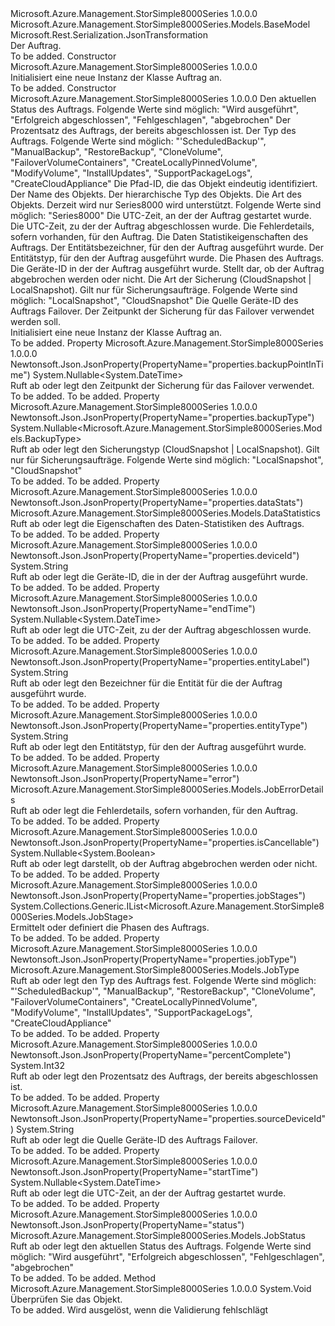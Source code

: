<Type Name="Job" FullName="Microsoft.Azure.Management.StorSimple8000Series.Models.Job">
  <TypeSignature Language="C#" Value="public class Job : Microsoft.Azure.Management.StorSimple8000Series.Models.BaseModel" />
  <TypeSignature Language="ILAsm" Value=".class public auto ansi beforefieldinit Job extends Microsoft.Azure.Management.StorSimple8000Series.Models.BaseModel" />
  <TypeSignature Language="DocId" Value="T:Microsoft.Azure.Management.StorSimple8000Series.Models.Job" />
  <TypeSignature Language="VB.NET" Value="Public Class Job&#xA;Inherits BaseModel" />
  <TypeSignature Language="F#" Value="type Job = class&#xA;    inherit BaseModel" />
  <AssemblyInfo>
    <AssemblyName>Microsoft.Azure.Management.StorSimple8000Series</AssemblyName>
    <AssemblyVersion>1.0.0.0</AssemblyVersion>
  </AssemblyInfo>
  <Base>
    <BaseTypeName>Microsoft.Azure.Management.StorSimple8000Series.Models.BaseModel</BaseTypeName>
  </Base>
  <Interfaces />
  <Attributes>
    <Attribute>
      <AttributeName>Microsoft.Rest.Serialization.JsonTransformation</AttributeName>
    </Attribute>
  </Attributes>
  <Docs>
    <summary>
            Der Auftrag.
            </summary>
    <remarks>To be added.</remarks>
  </Docs>
  <Members>
    <Member MemberName=".ctor">
      <MemberSignature Language="C#" Value="public Job ();" />
      <MemberSignature Language="ILAsm" Value=".method public hidebysig specialname rtspecialname instance void .ctor() cil managed" />
      <MemberSignature Language="DocId" Value="M:Microsoft.Azure.Management.StorSimple8000Series.Models.Job.#ctor" />
      <MemberSignature Language="VB.NET" Value="Public Sub New ()" />
      <MemberType>Constructor</MemberType>
      <AssemblyInfo>
        <AssemblyName>Microsoft.Azure.Management.StorSimple8000Series</AssemblyName>
        <AssemblyVersion>1.0.0.0</AssemblyVersion>
      </AssemblyInfo>
      <Parameters />
      <Docs>
        <summary>
            Initialisiert eine neue Instanz der Klasse Auftrag an.
            </summary>
        <remarks>To be added.</remarks>
      </Docs>
    </Member>
    <Member MemberName=".ctor">
      <MemberSignature Language="C#" Value="public Job (Microsoft.Azure.Management.StorSimple8000Series.Models.JobStatus status, int percentComplete, Microsoft.Azure.Management.StorSimple8000Series.Models.JobType jobType, string id = null, string name = null, string type = null, Nullable&lt;Microsoft.Azure.Management.StorSimple8000Series.Models.Kind&gt; kind = null, Nullable&lt;DateTime&gt; startTime = null, Nullable&lt;DateTime&gt; endTime = null, Microsoft.Azure.Management.StorSimple8000Series.Models.JobErrorDetails error = null, Microsoft.Azure.Management.StorSimple8000Series.Models.DataStatistics dataStats = null, string entityLabel = null, string entityType = null, System.Collections.Generic.IList&lt;Microsoft.Azure.Management.StorSimple8000Series.Models.JobStage&gt; jobStages = null, string deviceId = null, Nullable&lt;bool&gt; isCancellable = null, Nullable&lt;Microsoft.Azure.Management.StorSimple8000Series.Models.BackupType&gt; backupType = null, string sourceDeviceId = null, Nullable&lt;DateTime&gt; backupPointInTime = null);" />
      <MemberSignature Language="ILAsm" Value=".method public hidebysig specialname rtspecialname instance void .ctor(valuetype Microsoft.Azure.Management.StorSimple8000Series.Models.JobStatus status, int32 percentComplete, valuetype Microsoft.Azure.Management.StorSimple8000Series.Models.JobType jobType, string id, string name, string type, valuetype System.Nullable`1&lt;valuetype Microsoft.Azure.Management.StorSimple8000Series.Models.Kind&gt; kind, valuetype System.Nullable`1&lt;valuetype System.DateTime&gt; startTime, valuetype System.Nullable`1&lt;valuetype System.DateTime&gt; endTime, class Microsoft.Azure.Management.StorSimple8000Series.Models.JobErrorDetails error, class Microsoft.Azure.Management.StorSimple8000Series.Models.DataStatistics dataStats, string entityLabel, string entityType, class System.Collections.Generic.IList`1&lt;class Microsoft.Azure.Management.StorSimple8000Series.Models.JobStage&gt; jobStages, string deviceId, valuetype System.Nullable`1&lt;bool&gt; isCancellable, valuetype System.Nullable`1&lt;valuetype Microsoft.Azure.Management.StorSimple8000Series.Models.BackupType&gt; backupType, string sourceDeviceId, valuetype System.Nullable`1&lt;valuetype System.DateTime&gt; backupPointInTime) cil managed" />
      <MemberSignature Language="DocId" Value="M:Microsoft.Azure.Management.StorSimple8000Series.Models.Job.#ctor(Microsoft.Azure.Management.StorSimple8000Series.Models.JobStatus,System.Int32,Microsoft.Azure.Management.StorSimple8000Series.Models.JobType,System.String,System.String,System.String,System.Nullable{Microsoft.Azure.Management.StorSimple8000Series.Models.Kind},System.Nullable{System.DateTime},System.Nullable{System.DateTime},Microsoft.Azure.Management.StorSimple8000Series.Models.JobErrorDetails,Microsoft.Azure.Management.StorSimple8000Series.Models.DataStatistics,System.String,System.String,System.Collections.Generic.IList{Microsoft.Azure.Management.StorSimple8000Series.Models.JobStage},System.String,System.Nullable{System.Boolean},System.Nullable{Microsoft.Azure.Management.StorSimple8000Series.Models.BackupType},System.String,System.Nullable{System.DateTime})" />
      <MemberSignature Language="F#" Value="new Microsoft.Azure.Management.StorSimple8000Series.Models.Job : Microsoft.Azure.Management.StorSimple8000Series.Models.JobStatus * int * Microsoft.Azure.Management.StorSimple8000Series.Models.JobType * string * string * string * Nullable&lt;Microsoft.Azure.Management.StorSimple8000Series.Models.Kind&gt; * Nullable&lt;DateTime&gt; * Nullable&lt;DateTime&gt; * Microsoft.Azure.Management.StorSimple8000Series.Models.JobErrorDetails * Microsoft.Azure.Management.StorSimple8000Series.Models.DataStatistics * string * string * System.Collections.Generic.IList&lt;Microsoft.Azure.Management.StorSimple8000Series.Models.JobStage&gt; * string * Nullable&lt;bool&gt; * Nullable&lt;Microsoft.Azure.Management.StorSimple8000Series.Models.BackupType&gt; * string * Nullable&lt;DateTime&gt; -&gt; Microsoft.Azure.Management.StorSimple8000Series.Models.Job" Usage="new Microsoft.Azure.Management.StorSimple8000Series.Models.Job (status, percentComplete, jobType, id, name, type, kind, startTime, endTime, error, dataStats, entityLabel, entityType, jobStages, deviceId, isCancellable, backupType, sourceDeviceId, backupPointInTime)" />
      <MemberType>Constructor</MemberType>
      <AssemblyInfo>
        <AssemblyName>Microsoft.Azure.Management.StorSimple8000Series</AssemblyName>
        <AssemblyVersion>1.0.0.0</AssemblyVersion>
      </AssemblyInfo>
      <Parameters>
        <Parameter Name="status" Type="Microsoft.Azure.Management.StorSimple8000Series.Models.JobStatus" />
        <Parameter Name="percentComplete" Type="System.Int32" />
        <Parameter Name="jobType" Type="Microsoft.Azure.Management.StorSimple8000Series.Models.JobType" />
        <Parameter Name="id" Type="System.String" />
        <Parameter Name="name" Type="System.String" />
        <Parameter Name="type" Type="System.String" />
        <Parameter Name="kind" Type="System.Nullable&lt;Microsoft.Azure.Management.StorSimple8000Series.Models.Kind&gt;" />
        <Parameter Name="startTime" Type="System.Nullable&lt;System.DateTime&gt;" />
        <Parameter Name="endTime" Type="System.Nullable&lt;System.DateTime&gt;" />
        <Parameter Name="error" Type="Microsoft.Azure.Management.StorSimple8000Series.Models.JobErrorDetails" />
        <Parameter Name="dataStats" Type="Microsoft.Azure.Management.StorSimple8000Series.Models.DataStatistics" />
        <Parameter Name="entityLabel" Type="System.String" />
        <Parameter Name="entityType" Type="System.String" />
        <Parameter Name="jobStages" Type="System.Collections.Generic.IList&lt;Microsoft.Azure.Management.StorSimple8000Series.Models.JobStage&gt;" />
        <Parameter Name="deviceId" Type="System.String" />
        <Parameter Name="isCancellable" Type="System.Nullable&lt;System.Boolean&gt;" />
        <Parameter Name="backupType" Type="System.Nullable&lt;Microsoft.Azure.Management.StorSimple8000Series.Models.BackupType&gt;" />
        <Parameter Name="sourceDeviceId" Type="System.String" />
        <Parameter Name="backupPointInTime" Type="System.Nullable&lt;System.DateTime&gt;" />
      </Parameters>
      <Docs>
        <param name="status">Den aktuellen Status des Auftrags. Folgende Werte sind möglich: "Wird ausgeführt", "Erfolgreich abgeschlossen", "Fehlgeschlagen", "abgebrochen"</param>
        <param name="percentComplete">Der Prozentsatz des Auftrags, der bereits abgeschlossen ist.</param>
        <param name="jobType">Der Typ des Auftrags. Folgende Werte sind möglich: "'ScheduledBackup'", "ManualBackup", "RestoreBackup", "CloneVolume", "FailoverVolumeContainers", "CreateLocallyPinnedVolume", "ModifyVolume", "InstallUpdates", "SupportPackageLogs", "CreateCloudAppliance"</param>
        <param name="id">Die Pfad-ID, die das Objekt eindeutig identifiziert.</param>
        <param name="name">Der Name des Objekts.</param>
        <param name="type">Der hierarchische Typ des Objekts.</param>
        <param name="kind">Die Art des Objekts. Derzeit wird nur Series8000 wird unterstützt. Folgende Werte sind möglich: "Series8000"</param>
        <param name="startTime">Die UTC-Zeit, an der der Auftrag gestartet wurde.</param>
        <param name="endTime">Die UTC-Zeit, zu der der Auftrag abgeschlossen wurde.</param>
        <param name="error">Die Fehlerdetails, sofern vorhanden, für den Auftrag.</param>
        <param name="dataStats">Die Daten Statistikeigenschaften des Auftrags.</param>
        <param name="entityLabel">Der Entitätsbezeichner, für den der Auftrag ausgeführt wurde.</param>
        <param name="entityType">Der Entitätstyp, für den der Auftrag ausgeführt wurde.</param>
        <param name="jobStages">Die Phasen des Auftrags.</param>
        <param name="deviceId">Die Geräte-ID in der der Auftrag ausgeführt wurde.</param>
        <param name="isCancellable">Stellt dar, ob der Auftrag abgebrochen werden oder nicht.</param>
        <param name="backupType">Die Art der Sicherung (CloudSnapshot | LocalSnapshot). Gilt nur für Sicherungsaufträge. Folgende Werte sind möglich: "LocalSnapshot", "CloudSnapshot"</param>
        <param name="sourceDeviceId">Die Quelle Geräte-ID des Auftrags Failover.</param>
        <param name="backupPointInTime">Der Zeitpunkt der Sicherung für das Failover verwendet werden soll.</param>
        <summary>
            Initialisiert eine neue Instanz der Klasse Auftrag an.
            </summary>
        <remarks>To be added.</remarks>
      </Docs>
    </Member>
    <Member MemberName="BackupPointInTime">
      <MemberSignature Language="C#" Value="public Nullable&lt;DateTime&gt; BackupPointInTime { get; set; }" />
      <MemberSignature Language="ILAsm" Value=".property instance valuetype System.Nullable`1&lt;valuetype System.DateTime&gt; BackupPointInTime" />
      <MemberSignature Language="DocId" Value="P:Microsoft.Azure.Management.StorSimple8000Series.Models.Job.BackupPointInTime" />
      <MemberSignature Language="VB.NET" Value="Public Property BackupPointInTime As Nullable(Of DateTime)" />
      <MemberSignature Language="F#" Value="member this.BackupPointInTime : Nullable&lt;DateTime&gt; with get, set" Usage="Microsoft.Azure.Management.StorSimple8000Series.Models.Job.BackupPointInTime" />
      <MemberType>Property</MemberType>
      <AssemblyInfo>
        <AssemblyName>Microsoft.Azure.Management.StorSimple8000Series</AssemblyName>
        <AssemblyVersion>1.0.0.0</AssemblyVersion>
      </AssemblyInfo>
      <Attributes>
        <Attribute>
          <AttributeName>Newtonsoft.Json.JsonProperty(PropertyName="properties.backupPointInTime")</AttributeName>
        </Attribute>
      </Attributes>
      <ReturnValue>
        <ReturnType>System.Nullable&lt;System.DateTime&gt;</ReturnType>
      </ReturnValue>
      <Docs>
        <summary>
            Ruft ab oder legt den Zeitpunkt der Sicherung für das Failover verwendet.
            </summary>
        <value>To be added.</value>
        <remarks>To be added.</remarks>
      </Docs>
    </Member>
    <Member MemberName="BackupType">
      <MemberSignature Language="C#" Value="public Nullable&lt;Microsoft.Azure.Management.StorSimple8000Series.Models.BackupType&gt; BackupType { get; set; }" />
      <MemberSignature Language="ILAsm" Value=".property instance valuetype System.Nullable`1&lt;valuetype Microsoft.Azure.Management.StorSimple8000Series.Models.BackupType&gt; BackupType" />
      <MemberSignature Language="DocId" Value="P:Microsoft.Azure.Management.StorSimple8000Series.Models.Job.BackupType" />
      <MemberSignature Language="VB.NET" Value="Public Property BackupType As Nullable(Of BackupType)" />
      <MemberSignature Language="F#" Value="member this.BackupType : Nullable&lt;Microsoft.Azure.Management.StorSimple8000Series.Models.BackupType&gt; with get, set" Usage="Microsoft.Azure.Management.StorSimple8000Series.Models.Job.BackupType" />
      <MemberType>Property</MemberType>
      <AssemblyInfo>
        <AssemblyName>Microsoft.Azure.Management.StorSimple8000Series</AssemblyName>
        <AssemblyVersion>1.0.0.0</AssemblyVersion>
      </AssemblyInfo>
      <Attributes>
        <Attribute>
          <AttributeName>Newtonsoft.Json.JsonProperty(PropertyName="properties.backupType")</AttributeName>
        </Attribute>
      </Attributes>
      <ReturnValue>
        <ReturnType>System.Nullable&lt;Microsoft.Azure.Management.StorSimple8000Series.Models.BackupType&gt;</ReturnType>
      </ReturnValue>
      <Docs>
        <summary>
            Ruft ab oder legt den Sicherungstyp (CloudSnapshot | LocalSnapshot).
            Gilt nur für Sicherungsaufträge. Folgende Werte sind möglich: "LocalSnapshot", "CloudSnapshot"
            </summary>
        <value>To be added.</value>
        <remarks>To be added.</remarks>
      </Docs>
    </Member>
    <Member MemberName="DataStats">
      <MemberSignature Language="C#" Value="public Microsoft.Azure.Management.StorSimple8000Series.Models.DataStatistics DataStats { get; set; }" />
      <MemberSignature Language="ILAsm" Value=".property instance class Microsoft.Azure.Management.StorSimple8000Series.Models.DataStatistics DataStats" />
      <MemberSignature Language="DocId" Value="P:Microsoft.Azure.Management.StorSimple8000Series.Models.Job.DataStats" />
      <MemberSignature Language="VB.NET" Value="Public Property DataStats As DataStatistics" />
      <MemberSignature Language="F#" Value="member this.DataStats : Microsoft.Azure.Management.StorSimple8000Series.Models.DataStatistics with get, set" Usage="Microsoft.Azure.Management.StorSimple8000Series.Models.Job.DataStats" />
      <MemberType>Property</MemberType>
      <AssemblyInfo>
        <AssemblyName>Microsoft.Azure.Management.StorSimple8000Series</AssemblyName>
        <AssemblyVersion>1.0.0.0</AssemblyVersion>
      </AssemblyInfo>
      <Attributes>
        <Attribute>
          <AttributeName>Newtonsoft.Json.JsonProperty(PropertyName="properties.dataStats")</AttributeName>
        </Attribute>
      </Attributes>
      <ReturnValue>
        <ReturnType>Microsoft.Azure.Management.StorSimple8000Series.Models.DataStatistics</ReturnType>
      </ReturnValue>
      <Docs>
        <summary>
            Ruft ab oder legt die Eigenschaften des Daten-Statistiken des Auftrags.
            </summary>
        <value>To be added.</value>
        <remarks>To be added.</remarks>
      </Docs>
    </Member>
    <Member MemberName="DeviceId">
      <MemberSignature Language="C#" Value="public string DeviceId { get; set; }" />
      <MemberSignature Language="ILAsm" Value=".property instance string DeviceId" />
      <MemberSignature Language="DocId" Value="P:Microsoft.Azure.Management.StorSimple8000Series.Models.Job.DeviceId" />
      <MemberSignature Language="VB.NET" Value="Public Property DeviceId As String" />
      <MemberSignature Language="F#" Value="member this.DeviceId : string with get, set" Usage="Microsoft.Azure.Management.StorSimple8000Series.Models.Job.DeviceId" />
      <MemberType>Property</MemberType>
      <AssemblyInfo>
        <AssemblyName>Microsoft.Azure.Management.StorSimple8000Series</AssemblyName>
        <AssemblyVersion>1.0.0.0</AssemblyVersion>
      </AssemblyInfo>
      <Attributes>
        <Attribute>
          <AttributeName>Newtonsoft.Json.JsonProperty(PropertyName="properties.deviceId")</AttributeName>
        </Attribute>
      </Attributes>
      <ReturnValue>
        <ReturnType>System.String</ReturnType>
      </ReturnValue>
      <Docs>
        <summary>
            Ruft ab oder legt die Geräte-ID, die in der der Auftrag ausgeführt wurde.
            </summary>
        <value>To be added.</value>
        <remarks>To be added.</remarks>
      </Docs>
    </Member>
    <Member MemberName="EndTime">
      <MemberSignature Language="C#" Value="public Nullable&lt;DateTime&gt; EndTime { get; set; }" />
      <MemberSignature Language="ILAsm" Value=".property instance valuetype System.Nullable`1&lt;valuetype System.DateTime&gt; EndTime" />
      <MemberSignature Language="DocId" Value="P:Microsoft.Azure.Management.StorSimple8000Series.Models.Job.EndTime" />
      <MemberSignature Language="VB.NET" Value="Public Property EndTime As Nullable(Of DateTime)" />
      <MemberSignature Language="F#" Value="member this.EndTime : Nullable&lt;DateTime&gt; with get, set" Usage="Microsoft.Azure.Management.StorSimple8000Series.Models.Job.EndTime" />
      <MemberType>Property</MemberType>
      <AssemblyInfo>
        <AssemblyName>Microsoft.Azure.Management.StorSimple8000Series</AssemblyName>
        <AssemblyVersion>1.0.0.0</AssemblyVersion>
      </AssemblyInfo>
      <Attributes>
        <Attribute>
          <AttributeName>Newtonsoft.Json.JsonProperty(PropertyName="endTime")</AttributeName>
        </Attribute>
      </Attributes>
      <ReturnValue>
        <ReturnType>System.Nullable&lt;System.DateTime&gt;</ReturnType>
      </ReturnValue>
      <Docs>
        <summary>
            Ruft ab oder legt die UTC-Zeit, zu der der Auftrag abgeschlossen wurde.
            </summary>
        <value>To be added.</value>
        <remarks>To be added.</remarks>
      </Docs>
    </Member>
    <Member MemberName="EntityLabel">
      <MemberSignature Language="C#" Value="public string EntityLabel { get; set; }" />
      <MemberSignature Language="ILAsm" Value=".property instance string EntityLabel" />
      <MemberSignature Language="DocId" Value="P:Microsoft.Azure.Management.StorSimple8000Series.Models.Job.EntityLabel" />
      <MemberSignature Language="VB.NET" Value="Public Property EntityLabel As String" />
      <MemberSignature Language="F#" Value="member this.EntityLabel : string with get, set" Usage="Microsoft.Azure.Management.StorSimple8000Series.Models.Job.EntityLabel" />
      <MemberType>Property</MemberType>
      <AssemblyInfo>
        <AssemblyName>Microsoft.Azure.Management.StorSimple8000Series</AssemblyName>
        <AssemblyVersion>1.0.0.0</AssemblyVersion>
      </AssemblyInfo>
      <Attributes>
        <Attribute>
          <AttributeName>Newtonsoft.Json.JsonProperty(PropertyName="properties.entityLabel")</AttributeName>
        </Attribute>
      </Attributes>
      <ReturnValue>
        <ReturnType>System.String</ReturnType>
      </ReturnValue>
      <Docs>
        <summary>
            Ruft ab oder legt den Bezeichner für die Entität für die der Auftrag ausgeführt wurde.
            </summary>
        <value>To be added.</value>
        <remarks>To be added.</remarks>
      </Docs>
    </Member>
    <Member MemberName="EntityType">
      <MemberSignature Language="C#" Value="public string EntityType { get; set; }" />
      <MemberSignature Language="ILAsm" Value=".property instance string EntityType" />
      <MemberSignature Language="DocId" Value="P:Microsoft.Azure.Management.StorSimple8000Series.Models.Job.EntityType" />
      <MemberSignature Language="VB.NET" Value="Public Property EntityType As String" />
      <MemberSignature Language="F#" Value="member this.EntityType : string with get, set" Usage="Microsoft.Azure.Management.StorSimple8000Series.Models.Job.EntityType" />
      <MemberType>Property</MemberType>
      <AssemblyInfo>
        <AssemblyName>Microsoft.Azure.Management.StorSimple8000Series</AssemblyName>
        <AssemblyVersion>1.0.0.0</AssemblyVersion>
      </AssemblyInfo>
      <Attributes>
        <Attribute>
          <AttributeName>Newtonsoft.Json.JsonProperty(PropertyName="properties.entityType")</AttributeName>
        </Attribute>
      </Attributes>
      <ReturnValue>
        <ReturnType>System.String</ReturnType>
      </ReturnValue>
      <Docs>
        <summary>
            Ruft ab oder legt den Entitätstyp, für den der Auftrag ausgeführt wurde.
            </summary>
        <value>To be added.</value>
        <remarks>To be added.</remarks>
      </Docs>
    </Member>
    <Member MemberName="Error">
      <MemberSignature Language="C#" Value="public Microsoft.Azure.Management.StorSimple8000Series.Models.JobErrorDetails Error { get; set; }" />
      <MemberSignature Language="ILAsm" Value=".property instance class Microsoft.Azure.Management.StorSimple8000Series.Models.JobErrorDetails Error" />
      <MemberSignature Language="DocId" Value="P:Microsoft.Azure.Management.StorSimple8000Series.Models.Job.Error" />
      <MemberSignature Language="VB.NET" Value="Public Property Error As JobErrorDetails" />
      <MemberSignature Language="F#" Value="member this.Error : Microsoft.Azure.Management.StorSimple8000Series.Models.JobErrorDetails with get, set" Usage="Microsoft.Azure.Management.StorSimple8000Series.Models.Job.Error" />
      <MemberType>Property</MemberType>
      <AssemblyInfo>
        <AssemblyName>Microsoft.Azure.Management.StorSimple8000Series</AssemblyName>
        <AssemblyVersion>1.0.0.0</AssemblyVersion>
      </AssemblyInfo>
      <Attributes>
        <Attribute>
          <AttributeName>Newtonsoft.Json.JsonProperty(PropertyName="error")</AttributeName>
        </Attribute>
      </Attributes>
      <ReturnValue>
        <ReturnType>Microsoft.Azure.Management.StorSimple8000Series.Models.JobErrorDetails</ReturnType>
      </ReturnValue>
      <Docs>
        <summary>
            Ruft ab oder legt die Fehlerdetails, sofern vorhanden, für den Auftrag.
            </summary>
        <value>To be added.</value>
        <remarks>To be added.</remarks>
      </Docs>
    </Member>
    <Member MemberName="IsCancellable">
      <MemberSignature Language="C#" Value="public Nullable&lt;bool&gt; IsCancellable { get; set; }" />
      <MemberSignature Language="ILAsm" Value=".property instance valuetype System.Nullable`1&lt;bool&gt; IsCancellable" />
      <MemberSignature Language="DocId" Value="P:Microsoft.Azure.Management.StorSimple8000Series.Models.Job.IsCancellable" />
      <MemberSignature Language="VB.NET" Value="Public Property IsCancellable As Nullable(Of Boolean)" />
      <MemberSignature Language="F#" Value="member this.IsCancellable : Nullable&lt;bool&gt; with get, set" Usage="Microsoft.Azure.Management.StorSimple8000Series.Models.Job.IsCancellable" />
      <MemberType>Property</MemberType>
      <AssemblyInfo>
        <AssemblyName>Microsoft.Azure.Management.StorSimple8000Series</AssemblyName>
        <AssemblyVersion>1.0.0.0</AssemblyVersion>
      </AssemblyInfo>
      <Attributes>
        <Attribute>
          <AttributeName>Newtonsoft.Json.JsonProperty(PropertyName="properties.isCancellable")</AttributeName>
        </Attribute>
      </Attributes>
      <ReturnValue>
        <ReturnType>System.Nullable&lt;System.Boolean&gt;</ReturnType>
      </ReturnValue>
      <Docs>
        <summary>
            Ruft ab oder legt darstellt, ob der Auftrag abgebrochen werden oder nicht.
            </summary>
        <value>To be added.</value>
        <remarks>To be added.</remarks>
      </Docs>
    </Member>
    <Member MemberName="JobStages">
      <MemberSignature Language="C#" Value="public System.Collections.Generic.IList&lt;Microsoft.Azure.Management.StorSimple8000Series.Models.JobStage&gt; JobStages { get; set; }" />
      <MemberSignature Language="ILAsm" Value=".property instance class System.Collections.Generic.IList`1&lt;class Microsoft.Azure.Management.StorSimple8000Series.Models.JobStage&gt; JobStages" />
      <MemberSignature Language="DocId" Value="P:Microsoft.Azure.Management.StorSimple8000Series.Models.Job.JobStages" />
      <MemberSignature Language="VB.NET" Value="Public Property JobStages As IList(Of JobStage)" />
      <MemberSignature Language="F#" Value="member this.JobStages : System.Collections.Generic.IList&lt;Microsoft.Azure.Management.StorSimple8000Series.Models.JobStage&gt; with get, set" Usage="Microsoft.Azure.Management.StorSimple8000Series.Models.Job.JobStages" />
      <MemberType>Property</MemberType>
      <AssemblyInfo>
        <AssemblyName>Microsoft.Azure.Management.StorSimple8000Series</AssemblyName>
        <AssemblyVersion>1.0.0.0</AssemblyVersion>
      </AssemblyInfo>
      <Attributes>
        <Attribute>
          <AttributeName>Newtonsoft.Json.JsonProperty(PropertyName="properties.jobStages")</AttributeName>
        </Attribute>
      </Attributes>
      <ReturnValue>
        <ReturnType>System.Collections.Generic.IList&lt;Microsoft.Azure.Management.StorSimple8000Series.Models.JobStage&gt;</ReturnType>
      </ReturnValue>
      <Docs>
        <summary>
            Ermittelt oder definiert die Phasen des Auftrags.
            </summary>
        <value>To be added.</value>
        <remarks>To be added.</remarks>
      </Docs>
    </Member>
    <Member MemberName="JobType">
      <MemberSignature Language="C#" Value="public Microsoft.Azure.Management.StorSimple8000Series.Models.JobType JobType { get; set; }" />
      <MemberSignature Language="ILAsm" Value=".property instance valuetype Microsoft.Azure.Management.StorSimple8000Series.Models.JobType JobType" />
      <MemberSignature Language="DocId" Value="P:Microsoft.Azure.Management.StorSimple8000Series.Models.Job.JobType" />
      <MemberSignature Language="VB.NET" Value="Public Property JobType As JobType" />
      <MemberSignature Language="F#" Value="member this.JobType : Microsoft.Azure.Management.StorSimple8000Series.Models.JobType with get, set" Usage="Microsoft.Azure.Management.StorSimple8000Series.Models.Job.JobType" />
      <MemberType>Property</MemberType>
      <AssemblyInfo>
        <AssemblyName>Microsoft.Azure.Management.StorSimple8000Series</AssemblyName>
        <AssemblyVersion>1.0.0.0</AssemblyVersion>
      </AssemblyInfo>
      <Attributes>
        <Attribute>
          <AttributeName>Newtonsoft.Json.JsonProperty(PropertyName="properties.jobType")</AttributeName>
        </Attribute>
      </Attributes>
      <ReturnValue>
        <ReturnType>Microsoft.Azure.Management.StorSimple8000Series.Models.JobType</ReturnType>
      </ReturnValue>
      <Docs>
        <summary>
            Ruft ab oder legt den Typ des Auftrags fest. Folgende Werte sind möglich: "'ScheduledBackup'", "ManualBackup", "RestoreBackup", "CloneVolume", "FailoverVolumeContainers", "CreateLocallyPinnedVolume", "ModifyVolume", "InstallUpdates", "SupportPackageLogs", "CreateCloudAppliance"
            </summary>
        <value>To be added.</value>
        <remarks>To be added.</remarks>
      </Docs>
    </Member>
    <Member MemberName="PercentComplete">
      <MemberSignature Language="C#" Value="public int PercentComplete { get; set; }" />
      <MemberSignature Language="ILAsm" Value=".property instance int32 PercentComplete" />
      <MemberSignature Language="DocId" Value="P:Microsoft.Azure.Management.StorSimple8000Series.Models.Job.PercentComplete" />
      <MemberSignature Language="VB.NET" Value="Public Property PercentComplete As Integer" />
      <MemberSignature Language="F#" Value="member this.PercentComplete : int with get, set" Usage="Microsoft.Azure.Management.StorSimple8000Series.Models.Job.PercentComplete" />
      <MemberType>Property</MemberType>
      <AssemblyInfo>
        <AssemblyName>Microsoft.Azure.Management.StorSimple8000Series</AssemblyName>
        <AssemblyVersion>1.0.0.0</AssemblyVersion>
      </AssemblyInfo>
      <Attributes>
        <Attribute>
          <AttributeName>Newtonsoft.Json.JsonProperty(PropertyName="percentComplete")</AttributeName>
        </Attribute>
      </Attributes>
      <ReturnValue>
        <ReturnType>System.Int32</ReturnType>
      </ReturnValue>
      <Docs>
        <summary>
            Ruft ab oder legt den Prozentsatz des Auftrags, der bereits abgeschlossen ist.
            </summary>
        <value>To be added.</value>
        <remarks>To be added.</remarks>
      </Docs>
    </Member>
    <Member MemberName="SourceDeviceId">
      <MemberSignature Language="C#" Value="public string SourceDeviceId { get; set; }" />
      <MemberSignature Language="ILAsm" Value=".property instance string SourceDeviceId" />
      <MemberSignature Language="DocId" Value="P:Microsoft.Azure.Management.StorSimple8000Series.Models.Job.SourceDeviceId" />
      <MemberSignature Language="VB.NET" Value="Public Property SourceDeviceId As String" />
      <MemberSignature Language="F#" Value="member this.SourceDeviceId : string with get, set" Usage="Microsoft.Azure.Management.StorSimple8000Series.Models.Job.SourceDeviceId" />
      <MemberType>Property</MemberType>
      <AssemblyInfo>
        <AssemblyName>Microsoft.Azure.Management.StorSimple8000Series</AssemblyName>
        <AssemblyVersion>1.0.0.0</AssemblyVersion>
      </AssemblyInfo>
      <Attributes>
        <Attribute>
          <AttributeName>Newtonsoft.Json.JsonProperty(PropertyName="properties.sourceDeviceId")</AttributeName>
        </Attribute>
      </Attributes>
      <ReturnValue>
        <ReturnType>System.String</ReturnType>
      </ReturnValue>
      <Docs>
        <summary>
            Ruft ab oder legt die Quelle Geräte-ID des Auftrags Failover.
            </summary>
        <value>To be added.</value>
        <remarks>To be added.</remarks>
      </Docs>
    </Member>
    <Member MemberName="StartTime">
      <MemberSignature Language="C#" Value="public Nullable&lt;DateTime&gt; StartTime { get; set; }" />
      <MemberSignature Language="ILAsm" Value=".property instance valuetype System.Nullable`1&lt;valuetype System.DateTime&gt; StartTime" />
      <MemberSignature Language="DocId" Value="P:Microsoft.Azure.Management.StorSimple8000Series.Models.Job.StartTime" />
      <MemberSignature Language="VB.NET" Value="Public Property StartTime As Nullable(Of DateTime)" />
      <MemberSignature Language="F#" Value="member this.StartTime : Nullable&lt;DateTime&gt; with get, set" Usage="Microsoft.Azure.Management.StorSimple8000Series.Models.Job.StartTime" />
      <MemberType>Property</MemberType>
      <AssemblyInfo>
        <AssemblyName>Microsoft.Azure.Management.StorSimple8000Series</AssemblyName>
        <AssemblyVersion>1.0.0.0</AssemblyVersion>
      </AssemblyInfo>
      <Attributes>
        <Attribute>
          <AttributeName>Newtonsoft.Json.JsonProperty(PropertyName="startTime")</AttributeName>
        </Attribute>
      </Attributes>
      <ReturnValue>
        <ReturnType>System.Nullable&lt;System.DateTime&gt;</ReturnType>
      </ReturnValue>
      <Docs>
        <summary>
            Ruft ab oder legt die UTC-Zeit, an der der Auftrag gestartet wurde.
            </summary>
        <value>To be added.</value>
        <remarks>To be added.</remarks>
      </Docs>
    </Member>
    <Member MemberName="Status">
      <MemberSignature Language="C#" Value="public Microsoft.Azure.Management.StorSimple8000Series.Models.JobStatus Status { get; set; }" />
      <MemberSignature Language="ILAsm" Value=".property instance valuetype Microsoft.Azure.Management.StorSimple8000Series.Models.JobStatus Status" />
      <MemberSignature Language="DocId" Value="P:Microsoft.Azure.Management.StorSimple8000Series.Models.Job.Status" />
      <MemberSignature Language="VB.NET" Value="Public Property Status As JobStatus" />
      <MemberSignature Language="F#" Value="member this.Status : Microsoft.Azure.Management.StorSimple8000Series.Models.JobStatus with get, set" Usage="Microsoft.Azure.Management.StorSimple8000Series.Models.Job.Status" />
      <MemberType>Property</MemberType>
      <AssemblyInfo>
        <AssemblyName>Microsoft.Azure.Management.StorSimple8000Series</AssemblyName>
        <AssemblyVersion>1.0.0.0</AssemblyVersion>
      </AssemblyInfo>
      <Attributes>
        <Attribute>
          <AttributeName>Newtonsoft.Json.JsonProperty(PropertyName="status")</AttributeName>
        </Attribute>
      </Attributes>
      <ReturnValue>
        <ReturnType>Microsoft.Azure.Management.StorSimple8000Series.Models.JobStatus</ReturnType>
      </ReturnValue>
      <Docs>
        <summary>
            Ruft ab oder legt den aktuellen Status des Auftrags. Folgende Werte sind möglich: "Wird ausgeführt", "Erfolgreich abgeschlossen", "Fehlgeschlagen", "abgebrochen"
            </summary>
        <value>To be added.</value>
        <remarks>To be added.</remarks>
      </Docs>
    </Member>
    <Member MemberName="Validate">
      <MemberSignature Language="C#" Value="public virtual void Validate ();" />
      <MemberSignature Language="ILAsm" Value=".method public hidebysig newslot virtual instance void Validate() cil managed" />
      <MemberSignature Language="DocId" Value="M:Microsoft.Azure.Management.StorSimple8000Series.Models.Job.Validate" />
      <MemberSignature Language="VB.NET" Value="Public Overridable Sub Validate ()" />
      <MemberSignature Language="F#" Value="abstract member Validate : unit -&gt; unit&#xA;override this.Validate : unit -&gt; unit" Usage="job.Validate " />
      <MemberType>Method</MemberType>
      <AssemblyInfo>
        <AssemblyName>Microsoft.Azure.Management.StorSimple8000Series</AssemblyName>
        <AssemblyVersion>1.0.0.0</AssemblyVersion>
      </AssemblyInfo>
      <ReturnValue>
        <ReturnType>System.Void</ReturnType>
      </ReturnValue>
      <Parameters />
      <Docs>
        <summary>
            Überprüfen Sie das Objekt.
            </summary>
        <remarks>To be added.</remarks>
        <exception cref="T:Microsoft.Rest.ValidationException">
            Wird ausgelöst, wenn die Validierung fehlschlägt
            </exception>
      </Docs>
    </Member>
  </Members>
</Type>